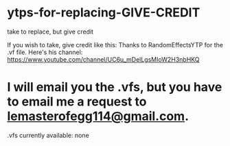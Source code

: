 # ytps-for-replacing-GIVE-CREDIT
take to replace, but give credit

If you wish to take, give credit like this: Thanks to RandomEffectsYTP for the .vf file. Here's his channel: https://www.youtube.com/channel/UC6u_mDelLgsMIoW2H3nbHKQ

# I will email you the .vfs, but you have to email me a request to lemasterofegg114@gmail.com.

.vfs currently available: none
